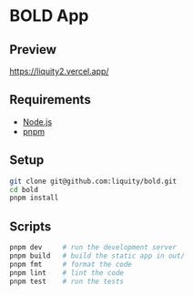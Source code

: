 # BOLD App

## Preview

<https://liquity2.vercel.app/>

## Requirements

- [Node.js](https://nodejs.org/)
- [pnpm](https://pnpm.io/)

## Setup

```sh
git clone git@github.com:liquity/bold.git
cd bold
pnpm install
```

## Scripts

```sh
pnpm dev     # run the development server
pnpm build   # build the static app in out/
pnpm fmt     # format the code
pnpm lint    # lint the code
pnpm test    # run the tests
```

